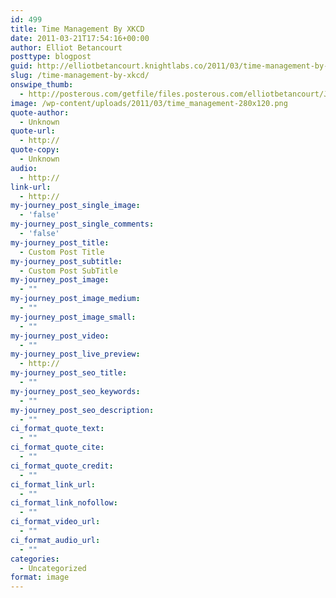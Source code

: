 ```yaml
---
id: 499
title: Time Management By XKCD
date: 2011-03-21T17:54:16+00:00
author: Elliot Betancourt
posttype: blogpost
guid: http://elliotbetancourt.knightlabs.co/2011/03/time-management-by-xkcd/
slug: /time-management-by-xkcd/
onswipe_thumb:
  - http://posterous.com/getfile/files.posterous.com/elliotbetancourt/JHteBvmezJumhkevDJhcgdcstGdCqrGiuIjxCBdkwgswodbpIaDAoFmFfECH/media_httpimgsxkcdcom_fsyiz.png.scaled500.png
image: /wp-content/uploads/2011/03/time_management-280x120.png
quote-author:
  - Unknown
quote-url:
  - http://
quote-copy:
  - Unknown
audio:
  - http://
link-url:
  - http://
my-journey_post_single_image:
  - 'false'
my-journey_post_single_comments:
  - 'false'
my-journey_post_title:
  - Custom Post Title
my-journey_post_subtitle:
  - Custom Post SubTitle
my-journey_post_image:
  - ""
my-journey_post_image_medium:
  - ""
my-journey_post_image_small:
  - ""
my-journey_post_video:
  - ""
my-journey_post_live_preview:
  - http://
my-journey_post_seo_title:
  - ""
my-journey_post_seo_keywords:
  - ""
my-journey_post_seo_description:
  - ""
ci_format_quote_text:
  - ""
ci_format_quote_cite:
  - ""
ci_format_quote_credit:
  - ""
ci_format_link_url:
  - ""
ci_format_link_nofollow:
  - ""
ci_format_video_url:
  - ""
ci_format_audio_url:
  - ""
categories:
  - Uncategorized
format: image
---
```


